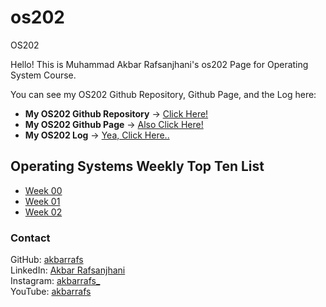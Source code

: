 # os202
OS202

Hello! This is Muhammad Akbar Rafsanjhani's os202 Page for Operating System Course.

You can see my OS202 Github Repository, Github Page, and the Log here:
* **My OS202 Github Repository** -> [Click Here!](https://github.com/akbarrafs/os202/)
* **My OS202 Github Page** -> [Also Click Here!](https://akbarrafs.github.io/os202/)
* **My OS202 Log** -> [Yea, Click Here..](https://github.com/akbarrafs/os202/TXT/mylog.txt/)

## Operating Systems Weekly Top Ten List
* [Week 00](W00/)
* [Week 01](W01/)
* [Week 02](W02/)

### Contact
GitHub: [akbarrafs](https://github.com/akbarrafs/)<br/>
LinkedIn: [Akbar Rafsanjhani](https://linkedin.com/in/akbarrafsan/)<br/>
Instagram: [akbarrafs_](https://instagram.com/akbarrafs_/)<br/>
YouTube: [akbarrafs](https://youtube.com/akbarrafs/)
